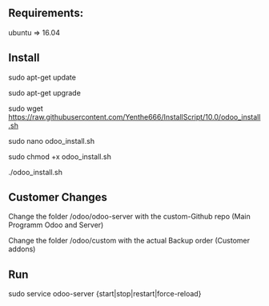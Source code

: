 Requirements:
----

ubuntu => 16.04


Install
----

sudo apt-get update

sudo apt-get upgrade

sudo wget https://raw.githubusercontent.com/Yenthe666/InstallScript/10.0/odoo_install.sh

sudo nano odoo_install.sh

sudo chmod +x odoo_install.sh

./odoo_install.sh


Customer Changes
----

Change the folder /odoo/odoo-server with the custom-Github repo (Main Programm Odoo and Server)

Change the folder /odoo/custom with the actual Backup order (Customer addons)


Run
---

sudo service odoo-server {start|stop|restart|force-reload}
